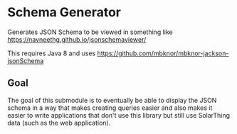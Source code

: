 # Schema Generator
Generates JSON Schema to be viewed in something like https://navneethg.github.io/jsonschemaviewer/

This requires Java 8 and uses https://github.com/mbknor/mbknor-jackson-jsonSchema

## Goal
The goal of this submodule is to eventually be able to display the JSON schema in a way
that makes creating queries easier and also makes it easier to write applications that don't use
this library but still use SolarThing data (such as the web application).
